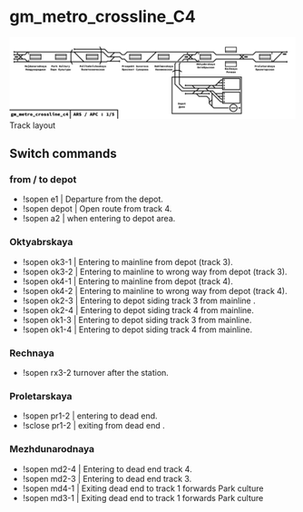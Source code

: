 # gm_metro_crossline_C4

![Track layout](https://github.com/GamerXsakuboy99/metrostroi-maps/blob/master/pictures/gm_metro_crossline_c4.png?raw=true)
Track layout

## Switch commands
### from / to depot
- !sopen e1 | Departure from the depot.
- !sopen depot | Open route from track 4.
- !sopen a2 | when entering to depot area.

### Oktyabrskaya
- !sopen ok3-1 | Entering to mainline from depot (track 3).
- !sopen ok3-2 | Entering to mainline to wrong way from depot (track 3).
- !sopen ok4-1 | Entering to mainline from depot (track 4).
- !sopen ok4-2 | Entering to mainline to wrong way from depot (track 4).
- !sopen ok2-3 | Entering to depot siding track 3 from mainline .
- !sopen ok2-4 | Entering to depot siding track 4 from mainline.
- !sopen ok1-3 | Entering to depot siding track 3 from mainline.
- !sopen ok1-4 | Entering to depot siding track 4 from mainline.

### Rechnaya
- !sopen rx3-2 turnover after the station.

### Proletarskaya
- !sopen pr1-2 | entering to dead end.
- !sclose pr1-2 | exiting from dead end .

### Mezhdunarodnaya
- !sopen md2-4 | Entering to dead end track 4.
- !sopen md2-3 | Entering to dead end track 3.
- !sopen md4-1 | Exiting dead end to track 1 forwards Park culture
- !sopen md3-1 | Exiting dead end to track 1 forwards Park culture
